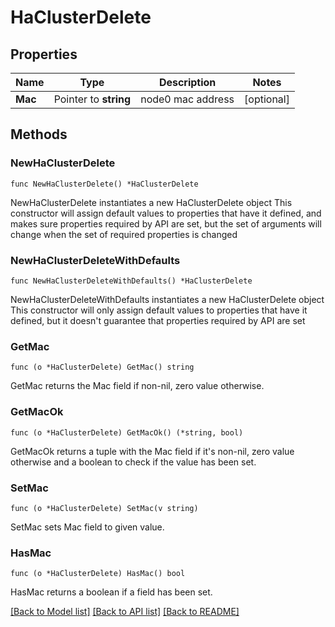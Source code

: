 # HaClusterDelete

## Properties

Name | Type | Description | Notes
------------ | ------------- | ------------- | -------------
**Mac** | Pointer to **string** | node0 mac address | [optional] 

## Methods

### NewHaClusterDelete

`func NewHaClusterDelete() *HaClusterDelete`

NewHaClusterDelete instantiates a new HaClusterDelete object
This constructor will assign default values to properties that have it defined,
and makes sure properties required by API are set, but the set of arguments
will change when the set of required properties is changed

### NewHaClusterDeleteWithDefaults

`func NewHaClusterDeleteWithDefaults() *HaClusterDelete`

NewHaClusterDeleteWithDefaults instantiates a new HaClusterDelete object
This constructor will only assign default values to properties that have it defined,
but it doesn't guarantee that properties required by API are set

### GetMac

`func (o *HaClusterDelete) GetMac() string`

GetMac returns the Mac field if non-nil, zero value otherwise.

### GetMacOk

`func (o *HaClusterDelete) GetMacOk() (*string, bool)`

GetMacOk returns a tuple with the Mac field if it's non-nil, zero value otherwise
and a boolean to check if the value has been set.

### SetMac

`func (o *HaClusterDelete) SetMac(v string)`

SetMac sets Mac field to given value.

### HasMac

`func (o *HaClusterDelete) HasMac() bool`

HasMac returns a boolean if a field has been set.


[[Back to Model list]](../README.md#documentation-for-models) [[Back to API list]](../README.md#documentation-for-api-endpoints) [[Back to README]](../README.md)


